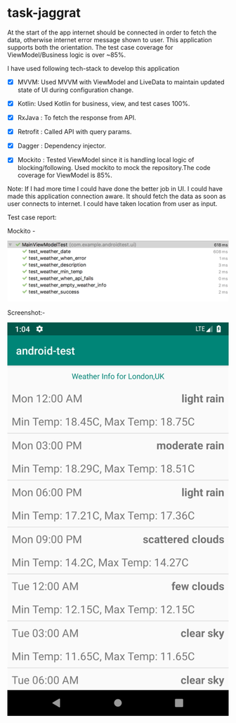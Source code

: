 # task-jaggrat

At the start of the app internet should be connected in order to fetch the data, otherwise internet error message shown to user. This application supports both the orientation. The test case coverage for ViewModel/Business logic is over ~85%.

I have used following tech-stack to develop this application

- [x] MVVM: Used MVVM with ViewModel and LiveData to maintain updated state of UI during configuration change.
- [x] Kotlin: Used Kotlin for business, view, and test cases 100%. 
- [x] RxJava : To fetch the response from API. 
- [x] Retrofit : Called API with query params.
- [x] Dagger : Dependency injector. 
- [x] Mockito : Tested ViewModel since it is handling local logic of blocking/following. Used mockito to mock the repository.The code coverage for ViewModel is 85%.
 

Note: If I had more time I could have done the better job in UI. I could have made this application connection aware. It should fetch the data as soon as user connects to internet. I could have taken location from user as input.    

Test case report: 

Mockito - 

![alt text](https://github.com/jsin67/aa-task/blob/master/Screen%20Shot%202019-08-12%20at%201.01.59%20PM.png)

Screenshot:-

![alt text](https://github.com/jsin67/aa-task/blob/master/Screenshot_1565611492.png)




